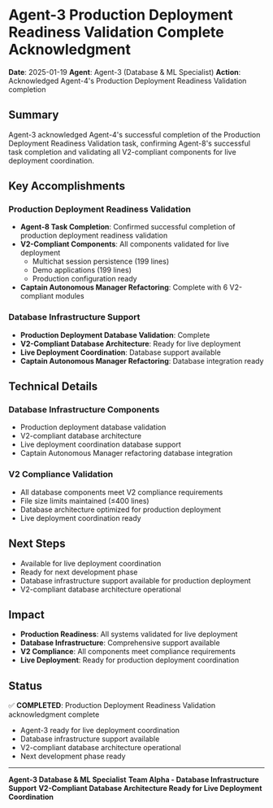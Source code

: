 # Agent-3 Production Deployment Readiness Validation Complete Acknowledgment

**Date**: 2025-01-19
**Agent**: Agent-3 (Database & ML Specialist)
**Action**: Acknowledged Agent-4's Production Deployment Readiness Validation completion

## Summary

Agent-3 acknowledged Agent-4's successful completion of the Production Deployment Readiness Validation task, confirming Agent-8's successful task completion and validating all V2-compliant components for live deployment coordination.

## Key Accomplishments

### Production Deployment Readiness Validation
- **Agent-8 Task Completion**: Confirmed successful completion of production deployment readiness validation
- **V2-Compliant Components**: All components validated for live deployment
  - Multichat session persistence (199 lines)
  - Demo applications (199 lines)
  - Production configuration ready
- **Captain Autonomous Manager Refactoring**: Complete with 6 V2-compliant modules

### Database Infrastructure Support
- **Production Deployment Database Validation**: Complete
- **V2-Compliant Database Architecture**: Ready for live deployment
- **Live Deployment Coordination**: Database support available
- **Captain Autonomous Manager Refactoring**: Database integration ready

## Technical Details

### Database Infrastructure Components
- Production deployment database validation
- V2-compliant database architecture
- Live deployment coordination database support
- Captain Autonomous Manager refactoring database integration

### V2 Compliance Validation
- All database components meet V2 compliance requirements
- File size limits maintained (≤400 lines)
- Database architecture optimized for production deployment
- Live deployment coordination ready

## Next Steps

- Available for live deployment coordination
- Ready for next development phase
- Database infrastructure support available for production deployment
- V2-compliant database architecture operational

## Impact

- **Production Readiness**: All systems validated for live deployment
- **Database Infrastructure**: Comprehensive support available
- **V2 Compliance**: All components meet compliance requirements
- **Live Deployment**: Ready for production deployment coordination

## Status

✅ **COMPLETED**: Production Deployment Readiness Validation acknowledgment complete
- Agent-3 ready for live deployment coordination
- Database infrastructure support available
- V2-compliant database architecture operational
- Next development phase ready

---

**Agent-3 Database & ML Specialist**
**Team Alpha - Database Infrastructure Support**
**V2-Compliant Database Architecture Ready for Live Deployment Coordination**
